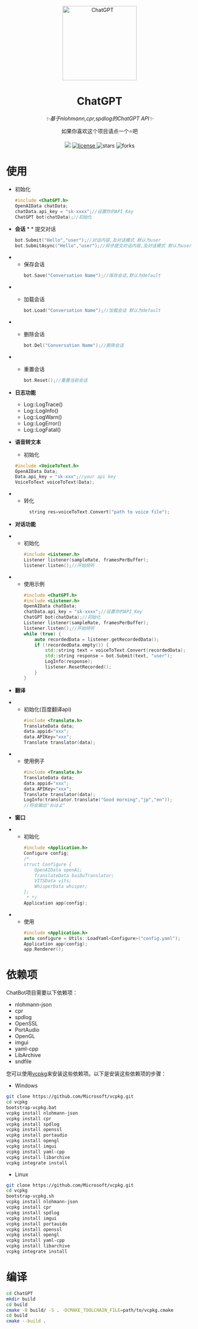 <p align="center">
    <img src="https://github.com/NGLSG/ChatGPT/raw/main/img/self.png" width="200" height="200" alt="ChatGPT">
</p>

<div align="center">

# ChatGPT

_✨基于nlohmann,cpr,spdlog的ChatGPT API✨_

如果你喜欢这个项目请点一个⭐吧

</div>


<p align="center">
  <img src="https://img.shields.io/badge/Author-Ge%E6%B1%81%E8%8F%8C-yellow">
  <a href="https://raw.githubusercontent.com/NGLSG/ChatGPT/main/LICENSE">
    <img src="https://img.shields.io/github/license/NGLSG/ChatGPT" alt="license">
  </a>
  <img src="https://img.shields.io/github/stars/NGLSG/ChatGPT.svg" alt="stars">
  <img src="https://img.shields.io/github/forks/NGLSG/ChatGPT.svg" alt="forks">
</p>

# 使用

* 初始化

    ```c++
    #include <ChatGPT.h>
    OpenAIData chatData;
    chatData.api_key = "sk-xxxx";//设置你的API_Key
    ChatGPT bot(chatData);//初始化
    ```

* **会话**
    *
        * 提交对话
    ```c++
    bot.Submit("Hello","user");//对话内容,及对话模式 默认为user
    bot.SubmitAsync("Hello","user");//异步提交对话内容,及对话模式 默认为user
    ```

*
    * 保存会话
      ```c++
      bot.Save("Conversation Name");//保存会话,默认为default
      ```

*
    * 加载会话

      ```c++
      bot.Load("Conversation Name");//加载会话 默认为default
      ```

*
    * 删除会话

      ```c++
      bot.Del("Conversation Name");//删除会话
      ```

*
    * 重置会话

      ```c++
      bot.Reset();//重置当前会话
      ```
* **日志功能**
    * Log::LogTrace()
    * Log::LogInfo()
    * Log::LogWarn()
    * Log::LogError()
    * Log::LogFatal()

* **语音转文本**
    * 初始化
    ```c++
    #include <VoiceToText.h>
    OpenAIData Data;
    Data.api_key = "sk-xxx";//your api key
    VoiceToText voiceToText(Data);
    ```
*
    * 转化
      ```c++
        string res=voiceToText.Convert("path to voice file");
      ```

* **对话功能**
*
    * 初始化
      ```c++
      #include <Listener.h>
      Listener listener(sampleRate, framesPerBuffer);
      listener.listen();//开始倾听
      ```
*
    * 使用示例
      ```c++
      #include <ChatGPT.h>
      #include <Listener.h>
      OpenAIData chatData;
      chatData.api_key = "sk-xxxx";//设置你的API_Key
      ChatGPT bot(chatData);//初始化
      Listener listener(sampleRate, framesPerBuffer);
      listener.listen();//开始倾听
      while (true) {
          auto recordedData = listener.getRecordedData();
          if (!recordedData.empty()) {
              std::string text = voiceToText.Convert(recordedData);
              std::string response = bot.Submit(text, "user");
              LogInfo(response);
              listener.ResetRecorded();
          }
      }
      ```
* **翻译**
*
    * 初始化(百度翻译api)
      ```c++
      #include <Translate.h>
      TranslateData data;
      data.appid="xxx";
      data.APIKey="xxx";
      Translate translator(data);
      ```
*
    * 使用例子
      ```c++
      #include <Translate.h>
      TranslateData data;
      data.appid="xxx";
      data.APIKey="xxx";
      Translate translator(data);
      LogInfo(translator.translate("Good morning","jp","en"));
      //将会输出"おはよ"
      ```
* **窗口**
* * 初始化
    ```c++
    #include <Application.h>
    Configure config;
    /*
    struct Configure {
        OpenAIData openAi;
        TranslateData baiDuTranslator;
        VITSData vits;
        WhisperData whisper;
    };
     * */
    Application app(config);
    ```
* * 使用
    ```cpp
    #include <Application.h>
    auto configure = Utils::LoadYaml<Configure>("config.yaml");
    Application app(config);
    app.Renderer();
    ```
# 依赖项

ChatBot项目需要以下依赖项：

* nlohmann-json
* cpr
* spdlog
* OpenSSL
* PortAudio
* OpenGL
* imgui
* yaml-cpp
* LibArchive
* sndfile

您可以使用[vcpkg](https://github.com/microsoft/vcpkg)来安装这些依赖项。以下是安装这些依赖项的步骤：

* Windows

 ```bash
git clone https://github.com/Microsoft/vcpkg.git
cd vcpkg
bootstrap-vcpkg.bat
vcpkg install nlohmann-json
vcpkg install cpr
vcpkg install spdlog
vcpkg install openssl
vcpkg install portaudio
vcpkg install opengl
vcpkg install imgui
vcpkg install yaml-cpp
vcpkg install libarchive
vcpkg integrate install
```  

* Linux

 ```bash
git clone https://github.com/Microsoft/vcpkg.git
cd vcpkg
bootstrap-vcpkg.sh
vcpkg install nlohmann-json
vcpkg install cpr
vcpkg install spdlog
vcpkg install imgui
vcpkg install portauido
vcpkg install openssl
vcpkg install opengl
vcpkg install yaml-cpp
vcpkg install libarchive
vcpkg integrate install
```  

# 编译

```bash
cd ChatGPT
mkdir build
cd build
cmake -B build/ -S . -DCMAKE_TOOLCHAIN_FILE=path/to/vcpkg.cmake
cd build
cmake --build .
```
